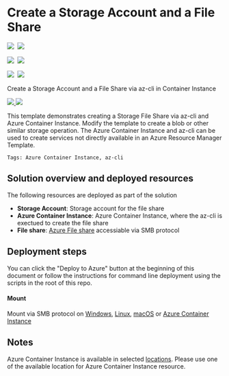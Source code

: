 # Create a Storage Account and a File Share

<IMG SRC="https://azbotstorage.blob.core.windows.net/badges/101-aci-storage-file-share/PublicLastTestDate.svg" />&nbsp;
<IMG SRC="https://azbotstorage.blob.core.windows.net/badges/101-aci-storage-file-share/PublicDeployment.svg" />&nbsp;

<IMG SRC="https://azbotstorage.blob.core.windows.net/badges/101-aci-storage-file-share/FairfaxLastTestDate.svg" />&nbsp;
<IMG SRC="https://azbotstorage.blob.core.windows.net/badges/101-aci-storage-file-share/FairfaxDeployment.svg" />&nbsp;

<IMG SRC="https://azbotstorage.blob.core.windows.net/badges/101-aci-storage-file-share/BestPracticeResult.svg" />&nbsp;
<IMG SRC="https://azbotstorage.blob.core.windows.net/badges/101-aci-storage-file-share/CredScanResult.svg" />&nbsp;

Create a Storage Account and a File Share via az-cli in Container Instance

<a href="https://portal.azure.com/#create/Microsoft.Template/uri/https%3A%2F%2Fraw.githubusercontent.com%2FAzure%2Fazure-quickstart-templates%2Fmaster%2F101-aci-storage-file-share%2Fazuredeploy.json" target="_blank">
    <img src="http://azuredeploy.net/deploybutton.png"/>
</a>
<a href="http://armviz.io/#/?load=https%3A%2F%2Fraw.githubusercontent.com%2FAzure%2Fazure-quickstart-templates%2Fmaster%2F101-aci-storage-file-share%2Fazuredeploy.json" target="_blank">
    <img src="http://armviz.io/visualizebutton.png"/>
</a>

This template demonstrates creating a Storage File Share via az-cli and Azure Container Instance. Modify the template to create a blob or other similar storage operation. The Azure Container Instance and az-cli can be used to create services not directly available in an Azure Resource Manager Template.

`Tags: Azure Container Instance, az-cli`

## Solution overview and deployed resources

The following resources are deployed as part of the solution

+ **Storage Account**: Storage account for the file share
+ **Azure Container Instance**: Azure Container Instance, where the az-cli is exectued to create the file share
+ **File share**: [Azure File share](https://docs.microsoft.com/en-us/azure/storage/files/storage-files-introduction) accessiable via SMB protocol

## Deployment steps

You can click the "Deploy to Azure" button at the beginning of this document or follow the instructions for command line deployment using the scripts in the root of this repo.

#### Mount

Mount via SMB protocol on [Windows](https://docs.microsoft.com/en-us/azure/storage/files/storage-how-to-use-files-windows), [Linux](https://docs.microsoft.com/en-us/azure/storage/files/storage-how-to-use-files-linux), [macOS](https://docs.microsoft.com/en-us/azure/storage/files/storage-how-to-use-files-mac) or [Azure Container Instance](https://docs.microsoft.com/en-us/azure/container-instances/container-instances-volume-azure-files)

## Notes
Azure Container Instance is available in selected [locations](https://docs.microsoft.com/en-us/azure/container-instances/container-instances-quotas#region-availability). Please use one of the available location for Azure Container Instance resource.
